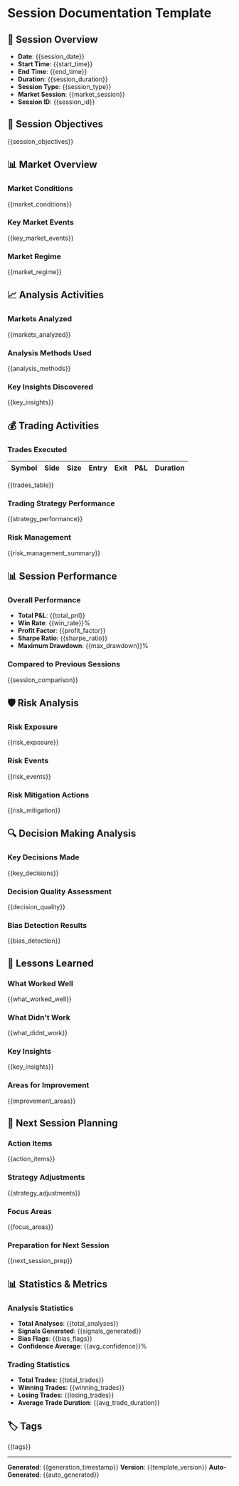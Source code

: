 # Session Documentation Template

## 📅 Session Overview
- **Date**: {{session_date}}
- **Start Time**: {{start_time}}
- **End Time**: {{end_time}}
- **Duration**: {{session_duration}}
- **Session Type**: {{session_type}}
- **Market Session**: {{market_session}}
- **Session ID**: {{session_id}}

## 🎯 Session Objectives
{{session_objectives}}

## 📊 Market Overview
### Market Conditions
{{market_conditions}}

### Key Market Events
{{key_market_events}}

### Market Regime
{{market_regime}}

## 📈 Analysis Activities
### Markets Analyzed
{{markets_analyzed}}

### Analysis Methods Used
{{analysis_methods}}

### Key Insights Discovered
{{key_insights}}

## 💰 Trading Activities
### Trades Executed
| Symbol | Side | Size | Entry | Exit | P&L | Duration |
|--------|------|------|-------|------|-----|----------|
{{trades_table}}

### Trading Strategy Performance
{{strategy_performance}}

### Risk Management
{{risk_management_summary}}

## 📊 Session Performance
### Overall Performance
- **Total P&L**: {{total_pnl}}
- **Win Rate**: {{win_rate}}%
- **Profit Factor**: {{profit_factor}}
- **Sharpe Ratio**: {{sharpe_ratio}}
- **Maximum Drawdown**: {{max_drawdown}}%

### Compared to Previous Sessions
{{session_comparison}}

## 🛡️ Risk Analysis
### Risk Exposure
{{risk_exposure}}

### Risk Events
{{risk_events}}

### Risk Mitigation Actions
{{risk_mitigation}}

## 🔍 Decision Making Analysis
### Key Decisions Made
{{key_decisions}}

### Decision Quality Assessment
{{decision_quality}}

### Bias Detection Results
{{bias_detection}}

## 📝 Lessons Learned
### What Worked Well
{{what_worked_well}}

### What Didn't Work
{{what_didnt_work}}

### Key Insights
{{key_insights}}

### Areas for Improvement
{{improvement_areas}}

## 🔄 Next Session Planning
### Action Items
{{action_items}}

### Strategy Adjustments
{{strategy_adjustments}}

### Focus Areas
{{focus_areas}}

### Preparation for Next Session
{{next_session_prep}}

## 📊 Statistics & Metrics
### Analysis Statistics
- **Total Analyses**: {{total_analyses}}
- **Signals Generated**: {{signals_generated}}
- **Bias Flags**: {{bias_flags}}
- **Confidence Average**: {{avg_confidence}}%

### Trading Statistics
- **Total Trades**: {{total_trades}}
- **Winning Trades**: {{winning_trades}}
- **Losing Trades**: {{losing_trades}}
- **Average Trade Duration**: {{avg_trade_duration}}

## 🏷️ Tags
{{tags}}

---
**Generated**: {{generation_timestamp}}
**Version**: {{template_version}}
**Auto-Generated**: {{auto_generated}}
